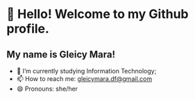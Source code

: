 # 👋 Hello! Welcome to my Github profile.
## My name is Gleicy Mara!

- 🌱 I’m currently studying Information Technology;
- 📫 How to reach me: gleicymara.df@gmail.com
- 😄 Pronouns: she/her



